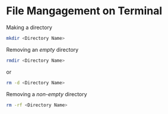 # File Mangagement on Terminal 

Making a directory

```bash
mkdir <Directory Name>
```

Removing an *empty* directory

```bash
rmdir <Directory Name>
```
or
```bash
rm -d <Directory Name>
```

Removing a *non-empty* directory
```bash
rm -rf <Directory Name>
```


